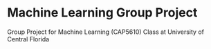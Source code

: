 # Machine Learning Group Project

Group Project for Machine Learning (CAP5610) Class at University of Central Florida

